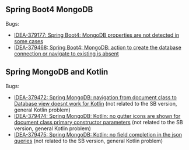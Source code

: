 ## Spring Boot4 MongoDB


Bugs:
- [IDEA-379177: Spring Boot4: MongoDB properties are not detected in some cases](https://youtrack.jetbrains.com/issue/IDEA-379177/Spring-Boot4MongoDB-properties-are-not-detected-in-some-cases)
- [IDEA-379468: Spring Boot4: MongoDB: action to create the database connection or navigate to existing is absent](https://youtrack.jetbrains.com/issue/IDEA-379468/Spring-Boot4-MongoDB-action-to-create-the-database-connection-or-navigate-to-existing-is-absent) 

## Spring MongoDB and Kotlin

Bugs:
- [IDEA-379472: Spring MongoDB: navigation from document class to Database view doesnt work for Kotlin](https://youtrack.jetbrains.com/issue/IDEA-379472) (not related to the SB version, general Kotlin problem)
- [IDEA-379474: Spring MongoDB: Kotlin: no gutter icons are shown for document class primary constructor parameters](https://youtrack.jetbrains.com/issue/IDEA-379474) (not related to the SB version, general Kotlin problem)
- [IDEA-379475: Spring MongoDB: Kotlin: no field completion in the json queries](https://youtrack.jetbrains.com/issue/IDEA-379475) (not related to the SB version, general Kotlin problem)